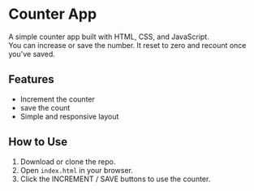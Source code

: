 # Counter App

A simple counter app built with HTML, CSS, and JavaScript.  
You can increase or save the number. It reset to zero and recount once you've saved.

## Features
- Increment  the counter
- save the count
- Simple and responsive layout

## How to Use
1. Download or clone the repo.
2. Open `index.html` in your browser.
3. Click the INCREMENT / SAVE  buttons to use the counter.
